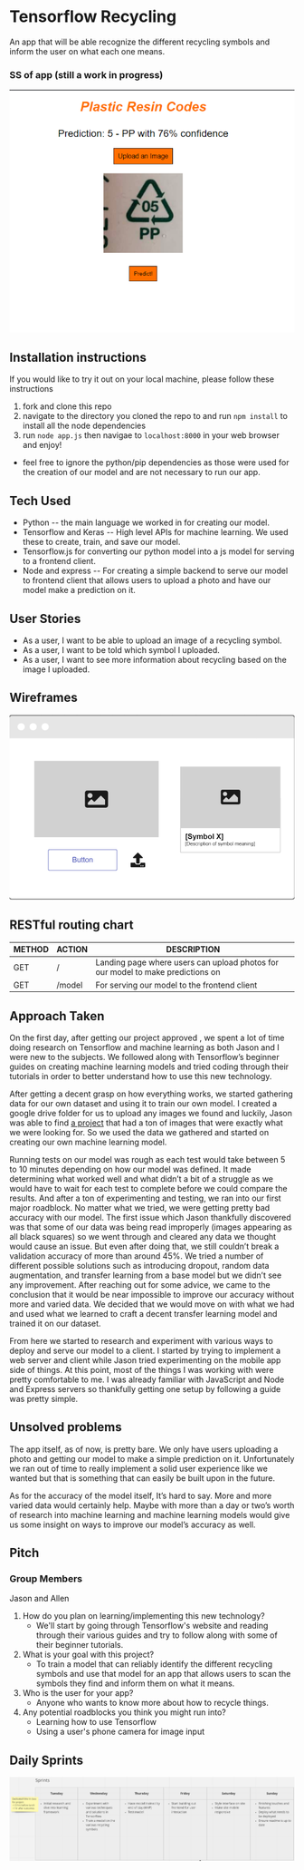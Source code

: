 # Tensorflow Recycling

An app that will be able recognize the different recycling symbols and inform the user on what each one means.

### SS of app (still a work in progress)
![screenshot of app](./static/p4-ss.png)

## Installation instructions
If you would like to try it out on your local machine, please follow these instructions
1. fork and clone this repo
2. navigate to the directory you cloned the repo to and run `npm install` to install all the node dependencies
3. run `node app.js` then navigae to `localhost:8000` in your web browser and enjoy!
- feel free to ignore the python/pip dependencies as those were used for the creation of our model and are not necessary to run our app.

## Tech Used
- Python -- the main language we worked in for creating our model.
- Tensorflow and Keras -- High level APIs for machine learning. We used these to create, train, and save our model.
- Tensorflow.js for converting our python model into a js model for serving to a frontend client.
- Node and express -- For creating a simple backend to serve our model to frontend client that allows users to upload a photo and have our model make a prediction on it.

## User Stories
- As a user, I want to be able to upload an image of a recycling symbol.
- As a user, I want to be told which symbol I uploaded.
- As a user, I want to see more information about recycling based on the image I uploaded.

## Wireframes
![wireframe](./static/p4%20wireframe.png)

## RESTful routing chart
| METHOD | ACTION | DESCRIPTION |
|--------|--------|-------------|
| GET | / | Landing page where users can upload photos for our model to make predictions on |
| GET | /model | For serving our model to the frontend client |

## Approach Taken
On the first day, after getting our project approved , we spent a lot of time doing research on Tensorflow and machine learning as both Jason and I were new to the subjects. We followed along with Tensorflow’s beginner guides on creating machine learning models and tried coding through their tutorials in order to better understand how to use this new technology.

After getting a decent grasp on how everything works, we started gathering data for our own dataset and using it to train our own model. I created a google drive folder for us to upload any images we found and luckily, Jason was able to find [a project](https://www.kaggle.com/datasets/piaoya/plastic-recycling-codes) that had a ton of images that were exactly what we were looking for. So we used the data we gathered and started on creating our own machine learning model.

Running tests on our model was rough as each test would take between 5 to 10 minutes depending on how our model was defined. It made determining what worked well and what didn’t a bit of a struggle as we would have to wait for each test to complete before we could compare the results. And after a ton of experimenting and testing, we ran into our first major roadblock. No matter what we tried, we were getting pretty bad accuracy with our model. The first issue which Jason thankfully discovered was that some of our data was being read improperly (images appearing as all black squares) so we went through and cleared any data we thought would cause an issue. But even after doing that, we still couldn’t break a validation accuracy of more than around 45%. We tried a number of different possible solutions such as introducing dropout, random data augmentation, and transfer learning from a base model but we didn’t see any improvement. After reaching out for some advice, we came to the conclusion that it would be near impossible to improve our accuracy without more and varied data. We decided that we would move on with what we had and used what we learned to craft a decent transfer learning model and trained it on our dataset.

From here we started to research and experiment with various ways to deploy and serve our model to a client. I started by trying to implement a web server and client while Jason tried experimenting on the mobile app side of things. At this point, most of the things I was working with were pretty comfortable to me. I was already familiar with JavaScript and Node and Express servers so thankfully getting one setup by following a guide was pretty simple.

## Unsolved problems
The app itself, as of now, is pretty bare. We only have users uploading a photo and getting our model to make a simple prediction on it. Unfortunately we ran out of time to really implement a solid user experience like we wanted but that is something that can easily be built upon in the future.

As for the accuracy of the model itself, It’s hard to say. More and more varied data would certainly help. Maybe with more than a day or two’s worth of research into machine learning and machine learning models would give us some insight on ways to improve our model’s accuracy as well.


## Pitch
### Group Members
Jason and Allen

1. How do you plan on learning/implementing this new technology?
    - We'll start by going through Tensorflow's website and reading through their various guides and try to follow along with some of their beginner tutorials.
2. What is your goal with this project?
    - To train a model that can reliably identify the different recycling symbols and use that model for an app that allows users to scan the symbols they find and inform them on what it means.
3. Who is the user for your app?
    - Anyone who wants to know more about how to recycle things.
4. Any potential roadblocks you think you might run into?
    - Learning how to use Tensorflow
    - Using a user's phone camera for image input
    
## Daily Sprints
![sprints](./static/p4%20sprints.png)